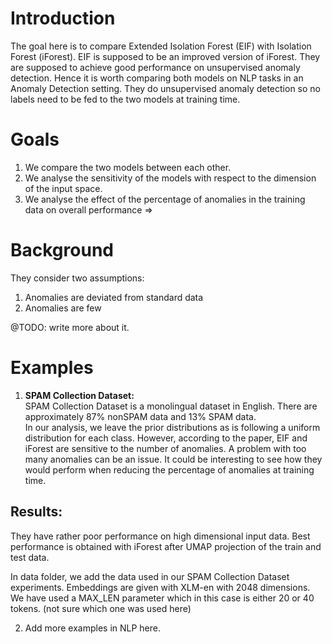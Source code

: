 # Introduction 

The goal here is to compare Extended Isolation Forest (EIF) with Isolation Forest (iForest). EIF is 
supposed to be an improved version of iForest. They are supposed to achieve good performance
 on unsupervised anomaly detection. Hence it is worth comparing both 
models on NLP tasks in an Anomaly Detection setting. They do unsupervised anomaly detection so no labels need
 to be fed to the two models at training time. 

# Goals

1. We compare the two models between each other. 
2. We analyse the sensitivity of the models with respect to the dimension of the input space. 
3. We analyse the effect of the percentage of anomalies in the training data on overall performance => 

# Background 

They consider two assumptions:  
1. Anomalies are deviated from standard data 
2. Anomalies are few 

@TODO: write more about it. 

# Examples 

1. **SPAM Collection Dataset:**  
SPAM Collection Dataset is a monolingual dataset in English. There are approximately 87% nonSPAM data and 13% SPAM data.   
In our analysis, we leave the prior distributions as is following a uniform distribution 
for each class. However, according to the paper, EIF and iForest are sensitive to
the number of anomalies. A problem with too many anomalies can be an issue. It could be interesting
to see how they would perform when reducing the percentage of anomalies at training time. 

## Results: 
They have rather poor performance on high dimensional input data. Best performance is obtained with iForest after UMAP projection of the train and test data.  


In data folder, we add the data used in our SPAM Collection Dataset experiments. 
Embeddings are given with XLM-en with 2048 dimensions. We have used a MAX_LEN parameter
which in this case is either 20 or 40 tokens. (not sure which one was used here)  

2. Add more examples in NLP here. 
